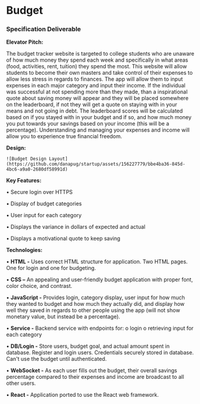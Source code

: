 # **Budget**

### Specification Deliverable
**Elevator Pitch:** 

The budget tracker website is targeted to college students who are unaware of how much money they spend each week and 			specifically in what areas (food, activities, rent, tuition) they spend the most. This website will allow students to become 		their own masters and take control of their expenses to allow less stress in regards to finances. The app will allow them to 		input expenses in each major category and input their income. If the individual was successful at not spending more than they 		made, than a inspirational quote about saving money will appear and they will be placed somewhere on the leaderboard, if not they 	will get a quote on staying with in your means and not going in debt. The leaderboard scores will be calculated based on if you 	stayed with in your budget and if so, and how much money you put towards your savings based on your income (this will be a 		percentage). Understanding and managing your expenses and income will allow you to experience true financial freedom.



**Design:**

	![Budget Design Layout](https://github.com/danapug/startup/assets/156227779/bbe4ba36-845d-4bc6-a9a0-2680df58991d)
	 	 	 


**Key Features:**

• Secure login over HTTPS

• Display of budget categories

• User input for each category

• Displays the variance in dollars of expected and actual

• Displays a motivational quote to keep saving



**Technologies:**

• **HTML -** Uses correct HTML structure for application. Two HTML pages. One for login and one for budgeting. 
 
• **CSS –** An appealing and user-friendly budget application with proper font, color choice, and contrast. 
 
• **JavaScript -** Provides login, category display, user input for how much they wanted to budget and how much they actually 				did, and display how well they saved in regards to other people using the app (will not show monetary value, but 			instead be a percentage).
 
• **Service -** Backend service with endpoints for:
    				o login
    				o retrieving input for each category
	
• **DB/Login -** Store users, budget goal, and actual amount spent in database. Register and login users. Credentials securely 				stored in database. Can't use the budget until authenticated.
 
• **WebSocket -** As each user fills out the budget, their overall savings percentage compared to their expenses and income are 			broadcast to all other users.
 
• **React -** Application ported to use the React web framework.


